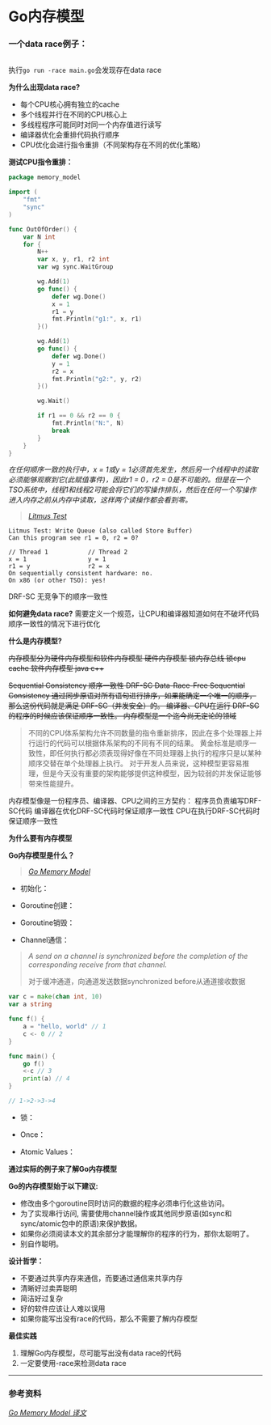 # Go内存模型

### 一个data race例子：

```go

```

执行`go run -race main.go`会发现存在data race

**为什么出现data race?**

* 每个CPU核心拥有独立的cache
* 多个线程并行在不同的CPU核心上
* 多线程程序可能同时对同一个内存值进行读写
* 编译器优化会重排代码执行顺序
* CPU优化会进行指令重排（不同架构存在不同的优化策略）

**测试CPU指令重排：**

```go
package memory_model

import (
	"fmt"
	"sync"
)

func OutOfOrder() {
	var N int
	for {
		N++
		var x, y, r1, r2 int
		var wg sync.WaitGroup

		wg.Add(1)
		go func() {
			defer wg.Done()
			x = 1
			r1 = y
			fmt.Println("g1:", x, r1)
		}()

		wg.Add(1)
		go func() {
			defer wg.Done()
			y = 1
			r2 = x
			fmt.Println("g2:", y, r2)
		}()

		wg.Wait()

		if r1 == 0 && r2 == 0 {
			fmt.Println("N:", N)
			break
		}
	}
}

```

*在任何顺序一致的执行中，x = 1或y = 1必须首先发生，然后另一个线程中的读取必须能够观察到它(此赋值事件)，因此r1 = 0，r2 =
0是不可能的。但是在一个TSO系统中，线程1和线程2可能会将它们的写操作排队，然后在任何一个写操作进入内存之前从内存中读取，这样两个读操作都会看到零。*

> [*Litmus Test*](https://go.dev/ref/mem)

~~~shell
Litmus Test: Write Queue (also called Store Buffer)
Can this program see r1 = 0, r2 = 0?

// Thread 1           // Thread 2
x = 1                 y = 1
r1 = y                r2 = x
On sequentially consistent hardware: no.
On x86 (or other TSO): yes!
~~~

DRF-SC 无竞争下的顺序一致性

**如何避免data race?**
需要定义一个规范，让CPU和编译器知道如何在不破坏代码顺序一致性的情况下进行优化

**什么是内存模型?**

~~内存模型分为硬件内存模型和软件内存模型
硬件内存模型 锁内存总线 锁cpu cache
软件内存模型 java c++~~

~~Sequential Consistency 顺序一致性
DRF-SC Data-Race-Free Sequential Consistency
通过同步原语对所有语句进行排序，如果能确定一个唯一的顺序， 那么这份代码就是满足 DRF-SC（并发安全）的。 编译器、CPU在运行
DRF-SC 的程序的时候应该保证顺序一致性。
内存模型是一个迄今尚无定论的领域~~

> 不同的CPU体系架构允许不同数量的指令重新排序，因此在多个处理器上并行运行的代码可以根据体系架构的不同有不同的结果。
> 黄金标准是顺序一致性，即任何执行都必须表现得好像在不同处理器上执行的程序只是以某种顺序交替在单个处理器上执行。
> 对于开发人员来说，这种模型更容易推理，但是今天没有重要的架构能够提供这种模型，因为较弱的并发保证能够带来性能提升。

内存模型像是一份程序员、编译器、CPU之间的三方契约：
程序员负责编写DRF-SC代码
编译器在优化DRF-SC代码时保证顺序一致性
CPU在执行DRF-SC代码时保证顺序一致性

**为什么要有内存模型**

**Go内存模型是什么？**

> [*Go Memory Model*](https://go.dev/ref/mem)

* 初始化：

* Goroutine创建：

* Goroutine销毁：

* Channel通信：

> *A send on a channel is synchronized before the completion of the corresponding receive from that channel.*
>
>对于缓冲通道，向通道发送数据synchronized before从通道接收数据

~~~go
var c = make(chan int, 10)
var a string

func f() {
	a = "hello, world" // 1
	c <- 0 // 2
}

func main() {
	go f()
	<-c // 3
	print(a) // 4
}

// 1->2->3->4
~~~

* 锁：

* Once：

* Atomic Values：

**通过实际的例子来了解Go内存模型**


**Go的内存模型始于以下建议:**

* 修改由多个goroutine同时访问的数据的程序必须串行化这些访问。
* 为了实现串行访问, 需要使用channel操作或其他同步原语(如sync和sync/atomic包中的原语)来保护数据。
* 如果你必须阅读本文的其余部分才能理解你的程序的行为，那你太聪明了。
* 别自作聪明。

**设计哲学：**

* 不要通过共享内存来通信，而要通过通信来共享内存
* 清晰好过卖弄聪明
* 简洁好过复杂
* 好的软件应该让人难以误用
* 如果你能写出没有race的代码，那么不需要了解内存模型

**最佳实践**

1. 理解Go内存模型，尽可能写出没有data race的代码
2. 一定要使用-race来检测data race

---

### 参考资料

[*Go Memory Model 译文*](https://go-zh.org/ref/mem)
